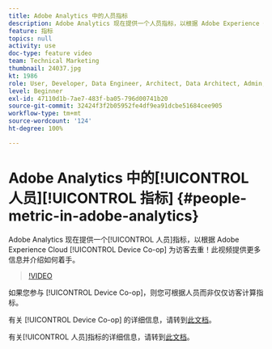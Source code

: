 ```yaml
---
title: Adobe Analytics 中的人员指标
description: Adobe Analytics 现在提供一个人员指标，以根据 Adobe Experience Cloud Device Co-op 为访客去重！此视频提供更多信息并介绍如何着手。
feature: 指标
topics: null
activity: use
doc-type: feature video
team: Technical Marketing
thumbnail: 24037.jpg
kt: 1986
role: User, Developer, Data Engineer, Architect, Data Architect, Admin, Leader
level: Beginner
exl-id: 47110d1b-7ae7-483f-ba05-796d00741b20
source-git-commit: 32424f3f2b05952fe4df9ea91dcbe51684cee905
workflow-type: tm+mt
source-wordcount: '124'
ht-degree: 100%

---
```


# Adobe Analytics 中的[!UICONTROL 人员][!UICONTROL 指标] {#people-metric-in-adobe-analytics}

Adobe Analytics 现在提供一个[!UICONTROL 人员]指标，以根据 Adobe Experience Cloud [!UICONTROL Device Co-op] 为访客去重！此视频提供更多信息并介绍如何着手。

>[!VIDEO](https://video.tv.adobe.com/v/24037/?quality=12)

如果您参与 [!UICONTROL Device Co-op]，则您可根据人员而非仅仅访客计算指标。

有关 [!UICONTROL Device Co-op] 的详细信息，请转到[此文档](https://marketing.adobe.com/resources/help/zh_CN/mcdc/)。

有关[!UICONTROL 人员]指标的详细信息，请转到[此文档](https://marketing.adobe.com/resources/help/zh_CN/mcdc/mcdc-people.html)。
